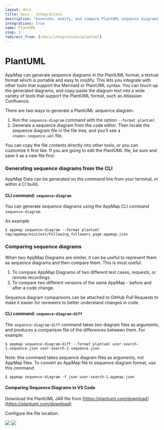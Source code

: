 ```yaml
---
layout: docs
title: Docs - Integrations
description: "Generate, modify, and compare PlantUML sequence diagrams with AppMap. Integrate with tools like Atlassian Confluence. Ideal for code changes and GitHub Pull Requests."
integrations: true
name: PlantUML
step: 3
redirect_from: [/docs/integrations/plantuml]
---
```


# PlantUML

AppMap can generate sequence diagrams in the PlantUML format, a textual format which is portable and easy to modify. This lets you integrate with other tools that support the Mermaid or PlantUML syntax. You can touch up the generated diagrams, and copy-paste the diagram text into a wide variety of tools that support the PlantUML format, such as Atlassian Confluence.

There are two ways to generate a PlantUML sequence diagram:

1. Run the `sequence-diagram` command with the option `--format plantuml`
1. Generate a sequence diagram from the code editor. Then locate the sequence diagram file in the file tree, and you’ll see a `<name>.sequence.uml` file.

You can copy the file contents directly into other tools, or you can customize it first like. If you are going to edit the PlantUML file, be sure and save it as a new file first.

### Generating sequence diagrams from the CLI

AppMap Data can be generated on the command line from your terminal, or within a CI build.

#### CLI command: `sequence-diagram`

You can generate sequence diagrams using the AppMap CLI command `sequence-diagram`.

An example:

```
$ appmap sequence-diagram --format plantuml tmp/appmap/minitest/Following_followers_page.appmap.json
```

### Comparing sequence diagrams

When two AppMap Diagrams are similar, it can be useful to represent them as sequence diagrams and then compare them. This is most useful:

1. To compare AppMap Diagrams of two different test cases, requests, or remote recordings.
1. To compare two different versions of the same AppMap - before and after a code change.

Sequence diagram comparisons can be attached to GitHub Pull Requests to make it easier for reviewers to better understand changes in code.

#### CLI command: `sequence-diagram-diff`

The `sequence-diagram-diff` command takes two diagram files as arguments, and produces a comparison file of the differences between them. For example: 

```
$ appmap sequence-diagram-diff --format plantuml user-search-1.sequence.json user-search-2.sequence.json
```

Note: this command takes sequence diagram files as arguments, not AppMap files. To convert an AppMap file to sequence diagram format, use this command:

```
$ appmap sequence-diagram -f json user-search-1.appmap.json
```

#### Comparing Sequence Diagrams in VS Code 

Download the PlantUML JAR file from [https://plantuml.com/download](https://plantuml.com/download)

Configure the file location:

<img class="video-screenshot" src="/assets/img/sequence-diagrams/plant-uml-location.png"/> 

<img class="video-screenshot" src="/assets/img/sequence-diagrams/compare.png"/> 
